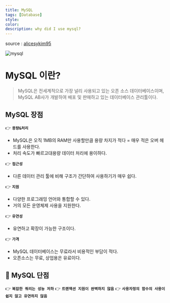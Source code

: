 ```yaml
---
title: MySQL
tags: [Database]
style: 
color: 
description: why did I use mysql? 
---
```


source : [alicesykim95](https://velog.io/@alicesykim95/Oracle%EA%B3%BC-MySQL%EC%9D%98-%EC%B0%A8%EC%9D%B4%EC%A0%90)

![mysql](https://velog.velcdn.com/images%2Falicesykim95%2Fpost%2Fd80421b2-960a-4197-8532-464f4e34f334%2Fdownload.jpeg)

# MySQL 이란?

> MySQL은 전세계적으로 가장 널리 사용되고 있는 오픈 소스 데이터베이스이며, MySQL AB사가 개발하여 배포 및 판매하고 있는 데이터베이스 관리툴이다.

## MySQL 장점

👉 **`용량&처리`**

- MySQL은 오직 1MB의 RAM만 사용할만큼 용량 차지가 적다 = 매우 적은 오버 헤드를 사용한다.
- 처리 속도가 빠르고대용량 데이터 처리에 용이하다.

👉 **`접근성`**

- 다른 데이터 관리 툴에 비해 구조가 간단하여 사용하기가 매우 쉽다.

👉 **`지원`**

- 다양한 프로그래밍 언어와 통합할 수 있다.
- 거의 모든 운영체제 사용을 지원한다.

👉 **`유연성`**

- 유연하고 확장이 가능한 구조이다.

👉 **`가격`**

- MySQL 데이터베이스는 무료라서 비용적인 부담이 적다.
- 오픈소스는 무료, 상업용은 유료이다.

## 📎 MySQL 단점

👉 **`복잡한 쿼리는 성능 저하`**
👉 **`트랜잭션 지원이 완벽하지 않음`**
👉 **`사용자정의 함수의 사용이 쉽지 않고 유연하지 않음`**